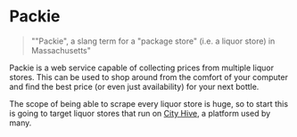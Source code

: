 # Packie

> ""Packie", a slang term for a "package store" (i.e. a liquor store) in Massachusetts"

Packie is a web service capable of collecting prices from multiple liquor stores. This can be used to shop around from the comfort of your computer and find the best price (or even just availability) for your next bottle.

The scope of being able to scrape every liquor store is huge, so to start this is going to target liquor stores that run on [City Hive](https://www.cityhive.net/), a platform used by many.